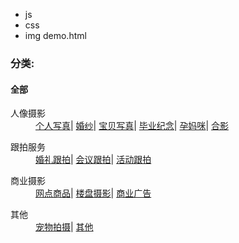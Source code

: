 - js
- css
- img
demo.html

<div class="list-cate">
	<h3>分类:</h3>
	<h4>全部</h4>
	<div class="list-cate-info">
		<dl>
			<dt>人像摄影</dt>
			<dd>
				<a href="">个人写真</a><span class="line">|</span>
				<a href="">婚纱</a><span class="line">|</span>
				<a href="">宝贝写真</a><span class="line">|</span>
				<a href="">毕业纪念</a><span class="line">|</span>
				<a href="">孕妈咪</a><span class="line">|</span>
				<a href="">合影</a>
			</dd>
		</dl>
		<dl>
			<dt>跟拍服务</dt>
			<dd>
				<a href="">婚礼跟拍</a><span class="line">|</span>
				<a href="">会议跟拍</a><span class="line">|</span>
				<a href="">活动跟拍</a>
			</dd>
		</dl>
		<dl>
			<dt>商业摄影</dt>
			<dd>
				<a href="">网点商品</a><span class="line">|</span>
				<a href="">楼盘摄影</a><span class="line">|</span>
				<a href="">商业广告</a>
			</dd>
		</dl>
		<dl>
			<dt>其他</dt>
			<dd>
				<a href="">宠物拍摄</a><span class="line">|</span>
				<a href="">其他</a>
			</dd>
		</dl>
	</div>
</div>